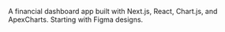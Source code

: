 A financial dashboard app built with Next.js, React, Chart.js, and ApexCharts. Starting with Figma designs.
